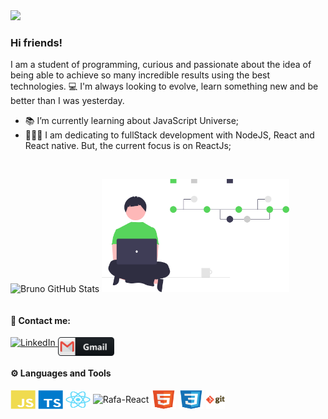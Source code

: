 <img src="https://cdn.lowgif.com/small/be83dd67333eefab-gifs-transparent-background-11-background-check-all.gif" width="80">

### Hi friends!

I am a student of programming, curious and passionate about the idea of ​​being able to achieve so many incredible results using the best technologies. 💻 I'm always looking to evolve, learn something new and be better than I was yesterday.

- 📚 I’m currently learning about JavaScript Universe;
- 👷🏽‍♂️ I am dedicating to fullStack development with NodeJS, React and React native. But, the current focus is on ReactJs;
  <br/>

<div>
  
  <br/>
  <div align="left" style="display: flex; justify-content-space-around">
    
   ![Bruno GitHub Stats](https://github-readme-stats.vercel.app/api?username=brunoinx&show_icons=true&theme=chartreuse-dark&hide=prs)
   <img src="./version_control.svg" alt="Logo Developer"  width="300px"/>
  </div>
  
  #### 📢 Contact me: 
  <p align="left">
    <a href="https://www.linkedin.com/in/bruno-henrique10/">
      <img 
         src="https://raw.githubusercontent.com/MikeCodesDotNET/MikeCodesDotNET/a8abbf37441f3253f74ea255a47f289208d7568c/Resources/linkedIn.svg" 
         alt="LinkedIn"
         style="vertical-align:top;" 
         width="90px"
      />
    </a>
    <a href="https://mail.google.com/brunoh.henriqueh01@gmail.com">
      <img
         src="https://raw.githubusercontent.com/MikeCodesDotNET/ColoredBadges/master/svg/social/gmail.svg"
         alt="Gmail"
         style="vertical-align:top;"
         width="90px"
       />
    </a>
  </p>
</div>

#### ⚙️ Languages and Tools

<div style="display: inline_block">
  <img align="center" alt="Rafa-Js" height="30" width="40" src="https://raw.githubusercontent.com/devicons/devicon/master/icons/javascript/javascript-plain.svg">
  <img align="center" alt="Rafa-Ts" height="30" width="40" src="https://raw.githubusercontent.com/devicons/devicon/master/icons/typescript/typescript-plain.svg">
  <img align="center" alt="Rafa-React" height="30" width="40" src="https://raw.githubusercontent.com/devicons/devicon/master/icons/react/react-original.svg">
  <img align="center" alt="Rafa-React" height="30" src="https://static.expo.dev/static/brand/square-512x512.png">
  <img align="center" alt="Rafa-HTML" height="30" width="40" src="https://raw.githubusercontent.com/devicons/devicon/master/icons/html5/html5-original.svg">
  <img align="center" alt="Rafa-CSS" height="30" width="40" src="https://raw.githubusercontent.com/devicons/devicon/master/icons/css3/css3-original.svg">
  <img align="center" alt="Rafa-CSS" height="30" src="https://raw.githubusercontent.com/github/explore/80688e429a7d4ef2fca1e82350fe8e3517d3494d/topics/git/git.png">
</div>
